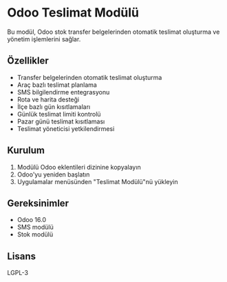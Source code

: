 # Odoo Teslimat Modülü

Bu modül, Odoo stok transfer belgelerinden otomatik teslimat oluşturma ve yönetim işlemlerini sağlar.

## Özellikler

- Transfer belgelerinden otomatik teslimat oluşturma
- Araç bazlı teslimat planlama
- SMS bilgilendirme entegrasyonu
- Rota ve harita desteği
- İlçe bazlı gün kısıtlamaları
- Günlük teslimat limiti kontrolü
- Pazar günü teslimat kısıtlaması
- Teslimat yöneticisi yetkilendirmesi

## Kurulum

1. Modülü Odoo eklentileri dizinine kopyalayın
2. Odoo'yu yeniden başlatın
3. Uygulamalar menüsünden "Teslimat Modülü"nü yükleyin

## Gereksinimler

- Odoo 16.0
- SMS modülü
- Stok modülü

## Lisans

LGPL-3
